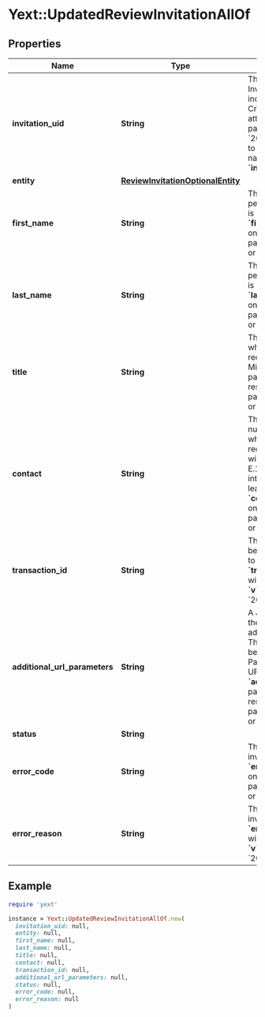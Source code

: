 # Yext::UpdatedReviewInvitationAllOf

## Properties

| Name | Type | Description | Notes |
| ---- | ---- | ----------- | ----- |
| **invitation_uid** | **String** | The UID of this Review Invitation. This UID can be included as part of Review Creation requests for attribution.  If the **&#x60;v&#x60;** parameter is before &#x60;20210728&#x60;, please refer to **&#x60;id&#x60;** as the parameter name instead of **&#x60;invitationUid&#x60;**.  | [optional][readonly] |
| **entity** | [**ReviewInvitationOptionalEntity**](ReviewInvitationOptionalEntity.md) |  | [optional] |
| **first_name** | **String** | The first name of the person from whom a review is being requested.  The **&#x60;firstName&#x60;** parameter will only be respected for **&#x60;v&#x60;** parameters of &#x60;20210728&#x60; or later.  | [optional] |
| **last_name** | **String** | The last name of the person from whom a review is being requested.  The **&#x60;lastName&#x60;** parameter will only be respected for **&#x60;v&#x60;** parameters of &#x60;20210728&#x60; or later.  | [optional] |
| **title** | **String** | The title of the person from whom a review is being requested (e.g., Mr., Mrs., Miss, etc.).  The **&#x60;title&#x60;** parameter will only be respected for **&#x60;v&#x60;** parameters of &#x60;20210728&#x60; or later.  | [optional] |
| **contact** | **String** | The email address or phone number of the person from whom a review is being requested.  Phone numbers will be formatted in the E.164 standard international format, with a leading \&quot;+\&quot;.  The **&#x60;contact&#x60;** parameter will only be respected for **&#x60;v&#x60;** parameters of &#x60;20210728&#x60; or later.  | [optional] |
| **transaction_id** | **String** | The ID of the transaction being reviewed in response to this invitation.  The **&#x60;transactionId&#x60;** parameter will only be respected for **&#x60;v&#x60;** parameters of &#x60;20210728&#x60; or later.  | [optional] |
| **additional_url_parameters** | **String** | A JSON object containing the key, value pairs for any additional URL parameters. These URL parameters will be appended to the First-Party Review Collection URL.  The **&#x60;additionalURLParameters&#x60;** parameter will only be respected for **&#x60;v&#x60;** parameters of &#x60;20210728&#x60; or later.  | [optional] |
| **status** | **String** |  | [optional] |
| **error_code** | **String** | The error code of the invitation if applicable.  The **&#x60;errorCode&#x60;** parameter will only be respected for **&#x60;v&#x60;** parameters of &#x60;20210727&#x60; or earlier.  | [optional] |
| **error_reason** | **String** | The error reason text of the invitation if applicable.  The **&#x60;errorReason&#x60;** parameter will only be respected for **&#x60;v&#x60;** parameters of &#x60;20210727&#x60; or earlier.  | [optional] |

## Example

```ruby
require 'yext'

instance = Yext::UpdatedReviewInvitationAllOf.new(
  invitation_uid: null,
  entity: null,
  first_name: null,
  last_name: null,
  title: null,
  contact: null,
  transaction_id: null,
  additional_url_parameters: null,
  status: null,
  error_code: null,
  error_reason: null
)
```


